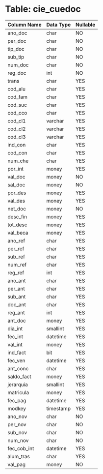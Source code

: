 # Table: cie_cuedoc

| Column Name | Data Type | Nullable |
|-------------|-----------|----------|
| ano_doc | char | NO |
| per_doc | char | NO |
| tip_doc | char | NO |
| sub_tip | char | NO |
| num_doc | char | NO |
| reg_doc | int | NO |
| trans | char | YES |
| cod_alu | char | YES |
| cod_fam | char | YES |
| cod_suc | char | YES |
| cod_cco | char | YES |
| cod_cl1 | varchar | YES |
| cod_cl2 | varchar | YES |
| cod_cl3 | varchar | YES |
| ind_con | char | YES |
| cod_con | char | YES |
| num_che | char | YES |
| por_int | money | YES |
| val_doc | money | NO |
| sal_doc | money | NO |
| por_des | money | YES |
| val_des | money | YES |
| net_doc | money | NO |
| desc_fin | money | YES |
| tot_desc | money | YES |
| val_beca | money | YES |
| ano_ref | char | YES |
| per_ref | char | YES |
| sub_ref | char | YES |
| num_ref | char | YES |
| reg_ref | int | YES |
| ano_ant | char | YES |
| per_ant | char | YES |
| sub_ant | char | YES |
| doc_ant | char | YES |
| reg_ant | int | YES |
| ant_doc | money | YES |
| dia_int | smallint | YES |
| fec_int | datetime | YES |
| val_int | money | YES |
| ind_fact | bit | YES |
| fec_ven | datetime | YES |
| ant_conc | char | YES |
| saldo_fact | money | YES |
| jerarquia | smallint | YES |
| matricula | money | YES |
| fec_pag | datetime | YES |
| modkey | timestamp | YES |
| ano_nov | char | NO |
| per_nov | char | NO |
| sub_nov | char | NO |
| num_nov | char | NO |
| fec_cob_int | datetime | YES |
| alum_tras | char | YES |
| val_pag | money | NO |
